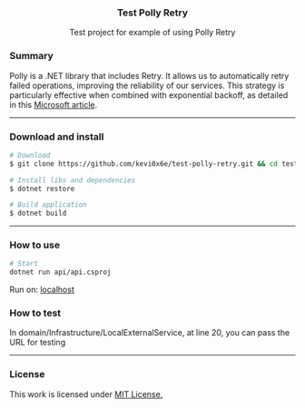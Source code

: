 <p align="center">
  <h3 align="center"><b>Test Polly Retry</b></h3>
  <p align="center">Test project for example of using Polly Retry </p>
</p>

### Summary
Polly is a .NET library that includes Retry. It allows us to automatically retry failed operations, improving the reliability of our services. This strategy is particularly effective when combined with exponential backoff, as detailed in this [Microsoft article](https://learn.microsoft.com/pt-br/dotnet/architecture/microservices/implement-resilient-applications/implement-http-call-retries-exponential-backoff-polly).

---

### Download and install

```bash
# Download
$ git clone https://github.com/kevi0x6e/test-polly-retry.git && cd test-polly-retry

# Install libs and dependencies
$ dotnet restore

# Build application
$ dotnet build
```

---

### How to use

```bash
# Start
dotnet run api/api.csproj
```

Run on: [localhost](http://localhost:5000/index.html)

### How to test

In domain/Infrastructure/LocalExternalService, at line 20, you can pass the URL for testing

---
### License

This work is licensed under [MIT License.](/LICENSE.md)
